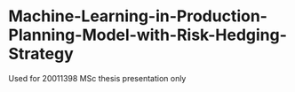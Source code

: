 # Machine-Learning-in-Production-Planning-Model-with-Risk-Hedging-Strategy
Used for 20011398 MSc thesis presentation only
